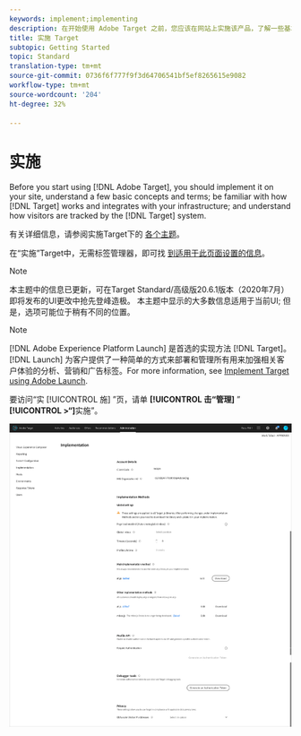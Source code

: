 ```yaml
---
keywords: implement;implementing
description: 在开始使用 Adobe Target 之前，您应该在网站上实施该产品，了解一些基本概念和术语，熟悉 Target 的工作原理以及与基础架构集成的方式，并了解 Target 系统如何跟踪访客。
title: 实施 Target
subtopic: Getting Started
topic: Standard
translation-type: tm+mt
source-git-commit: 0736f6f777f9f3d64706541bf5ef8265615e9082
workflow-type: tm+mt
source-wordcount: '204'
ht-degree: 32%

---
```



# 实施

Before you start using [!DNL Adobe Target], you should implement it on your site, understand a few basic concepts and terms; be familiar with how [!DNL Target] works and integrates with your infrastructure; and understand how visitors are tracked by the [!DNL Target] system.

有关详细信息，请参阅实施Target下的 [各个主题](/help/c-implementing-target/implementing-target.md)。

在“实施”Target中，无需标签管理器，即可找 [到适用于此页面设置的信息](/help/c-implementing-target/c-implementing-target-for-client-side-web/how-to-deployatjs/implementing-target-without-a-tag-manager.md)。

>[!NOTE]
>
>本主题中的信息已更新，可在Target Standard/高级版20.6.1版本（2020年7月）即将发布的UI更改中抢先登峰造极。 本主题中显示的大多数信息适用于当前UI; 但是，选项可能位于稍有不同的位置。

>[!NOTE]
>
>[!DNL Adobe Experience Platform Launch] 是首选的实现方法 [!DNL Target]。 [!DNL Launch] 为客户提供了一种简单的方式来部署和管理所有用来加强相关客户体验的分析、营销和广告标签。For more information, see [Implement Target using Adobe Launch](/help/c-implementing-target/c-implementing-target-for-client-side-web/how-to-deployatjs/cmp-implementing-target-using-adobe-launch.md).

要访问“实 [!UICONTROL 施] ”页，请单 **[!UICONTROL 击“管理]** ” **[!UICONTROL >“]**&#x200B;实施”。

![实施页](/help/administrating-target/assets/implementation.png)